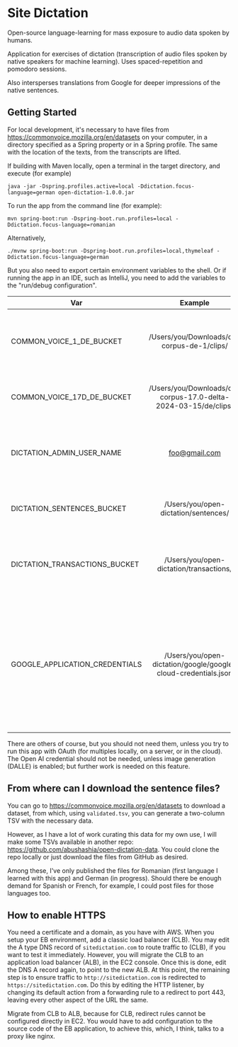 # Site Dictation

Open-source language-learning for mass exposure to audio data spoken by humans.

Application for exercises of dictation (transcription of audio files spoken by native speakers for machine learning).
Uses spaced-repetition and pomodoro sessions.

Also intersperses translations from Google for deeper impressions of the native sentences.

## Getting Started

For local development, it's necessary to have files from https://commonvoice.mozilla.org/en/datasets
on your computer, in a directory specified as a Spring property or in a Spring profile.
The same with the location of the texts, from the transcripts are lifted.

If building with Maven locally, open a terminal in the target directory, and execute (for example)

    java -jar -Dspring.profiles.active=local -Ddictation.focus-language=german open-dictation-1.0.0.jar

To run the app from the command line (for example):

    mvn spring-boot:run -Dspring-boot.run.profiles=local -Ddictation.focus-language=romanian

Alternatively,

    ./mvnw spring-boot:run -Dspring-boot.run.profiles=local,thymeleaf -Ddictation.focus-language=german

But you also need to export certain environment variables to the shell.
Or if running the app in an IDE, such as IntelliJ, you need to add the variables to the "run/debug configuration".

| Var           |                            Example                             |                                                                                                                                                                                           Explanation |
|---------------|:--------------------------------------------------------------:|------------------------------------------------------------------------------------------------------------------------------------------------------------------------------------------------------:|
| COMMON_VOICE_1_DE_BUCKET      |           /Users/you/Downloads/cv-corpus-de-1/clips/           |                                                                                                                                 Where common-voice version 1 German clips are located on your machine |
| COMMON_VOICE_17D_DE_BUCKET      | /Users/you/Downloads/cv-corpus-17.0-delta-2024-03-15/de/clips/ |                                                                                                                                               Path where is supplementary German mp3s on your machine |
| DICTATION_ADMIN_USER_NAME |                         foo@gmail.com                          |                                                                                                                       Username; used in case this application will be run in a multi-user environment |
| DICTATION_SENTENCES_BUCKET |              /Users/you/open-dictation/sentences/              |                                                                                                                                           Directory where are the corpora (TSV files) on your machine |
| DICTATION_TRANSACTIONS_BUCKET |            /Users/you/open-dictation/transactions/             |                                                                                                                Directory from which transactions are read and to which they are saved on your machine |
| GOOGLE_APPLICATION_CREDENTIALS | /Users/you/open-dictation/google/google-cloud-credentials.json | Directory where Google credentials for translation for your Google Cloud project are stored; required for translation feature; translation is free, at least at the rate of use of a solo user, AFAIK |

There are others of course, but you should not need them, unless you try to run this app with OAuth (for multiples locally, on a server, or in the cloud).
The Open AI credential should not be needed, unless image generation (DALLE) is enabled; but further work is needed on this feature.

## From where can I download the sentence files?

You can go to https://commonvoice.mozilla.org/en/datasets to download a dataset, from which, using `validated.tsv`,
you can generate a two-column TSV with the necessary data.

However, as I have a lot of work curating this data for my own use,
I will make some TSVs available in another repo: https://github.com/abushashia/open-dictation-data.
You could clone the repo locally or just download the files from GitHub as desired.

Among these, I've only published the files for Romanian (first language I learned with this app) and German (in progress).
Should there be enough demand for Spanish or French, for example, I could post files for those languages too.

## How to enable HTTPS

You need a certificate and a domain, as you have with AWS.
When you setup your EB environment, add a classic load balancer (CLB).
You may edit the A type DNS record of `sitedictation.com` to route traffic to (CLB),
if you want to test it immediately.
However, you will migrate the CLB to an application load balancer (ALB), in the EC2 console.
Once this is done, edit the DNS A record again, to point to the new ALB.
At this point, the remaining step is to ensure traffic to `http://sitedictation.com`
is redirected to `https://sitedictation.com`.
Do this by editing the HTTP listener,
by changing its default action from a forwarding rule to a redirect to port 443,
leaving every other aspect of the URL the same.

Migrate from CLB to ALB, because for CLB, redirect rules cannot be configured directly in EC2.
You would have to add configuration to the source code of the EB application, to achieve this,
which, I think, talks to a proxy like nginx.
